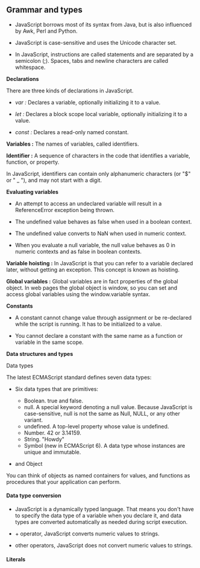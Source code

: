 
## Grammar and types
+ JavaScript borrows most of its syntax from Java, but is also influenced by Awk, Perl and Python.

+ JavaScript is case-sensitive and uses the Unicode character set.

+ In JavaScript, instructions are called statements and are separated by a semicolon (;). Spaces, tabs and newline characters are called whitespace.

**Declarations**

There are three kinds of declarations in JavaScript.

+ *var :*
    Declares a variable, optionally initializing it to a value.

+ *let :*
    Declares a block scope local variable, optionally initializing it to a value.

+ *const :*
    Declares a read-only named constant.

**Variables :** The names of variables, called identifiers.

**Identifier :** A sequence of characters in the code that identifies a variable, function, or property.

In JavaScript, identifiers can contain only alphanumeric characters (or "$" or " _ "), and may not start with a digit.

**Evaluating variables**

+ An attempt to access an undeclared variable will result in a ReferenceError exception being thrown.

+ The undefined value behaves as false when used in a boolean context.

+ The undefined value converts to NaN when used in numeric context.

+ When you evaluate a null variable, the null value behaves as 0 in numeric contexts and as false in boolean contexts.

**Variable hoisting :**
In JavaScript is that you can refer to a variable declared later, without getting an exception. This concept is known as hoisting.

**Global variables :**
Global variables are in fact properties of the global object. In web pages the global object is window, so you can set and access global variables using the window.variable syntax.

**Constants**
+ A constant cannot change value through assignment or be re-declared while the script is running. It has to be initialized to a value.

+ You cannot declare a constant with the same name as a function or variable in the same scope.

**Data structures and types**

Data types

The latest ECMAScript standard defines seven data types:
+ Six data types that are primitives:
  - Boolean. true and false.
  - null. A special keyword denoting a null value. Because JavaScript is case-sensitive, null is not the same as Null, NULL, or any other variant.
  - undefined. A top-level property whose value is undefined.
  - Number. 42 or 3.14159.
  - String. "Howdy"
  - Symbol (new in ECMAScript 6). A data type whose instances are unique and immutable.

+ and Object

You can think of objects as named containers for values, and functions as procedures that your application can perform.


#### Data type conversion
+ JavaScript is a dynamically typed language. That means you don't have to specify the data type of a variable when you declare it, and data types are converted automatically as needed during script execution.

+ \+ operator, JavaScript converts numeric values to strings.

+ other operators, JavaScript does not convert numeric values to strings.

#### Literals
